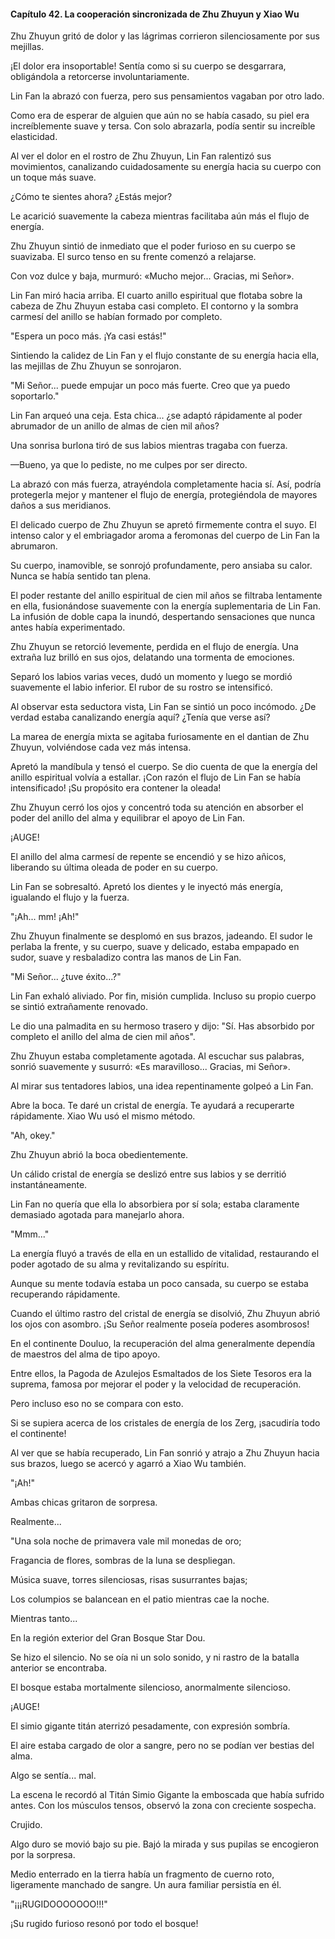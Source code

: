 
#### Capítulo 42. La cooperación sincronizada de Zhu Zhuyun y Xiao Wu


Zhu Zhuyun gritó de dolor y las lágrimas corrieron silenciosamente por sus mejillas.

¡El dolor era insoportable! Sentía como si su cuerpo se desgarrara, obligándola a retorcerse involuntariamente.

Lin Fan la abrazó con fuerza, pero sus pensamientos vagaban por otro lado.

Como era de esperar de alguien que aún no se había casado, su piel era increíblemente suave y tersa. Con solo abrazarla, podía sentir su increíble elasticidad.

Al ver el dolor en el rostro de Zhu Zhuyun, Lin Fan ralentizó sus movimientos, canalizando cuidadosamente su energía hacia su cuerpo con un toque más suave.

¿Cómo te sientes ahora? ¿Estás mejor?

Le acarició suavemente la cabeza mientras facilitaba aún más el flujo de energía.

Zhu Zhuyun sintió de inmediato que el poder furioso en su cuerpo se suavizaba. El surco tenso en su frente comenzó a relajarse.

Con voz dulce y baja, murmuró: «Mucho mejor... Gracias, mi Señor».

Lin Fan miró hacia arriba. El cuarto anillo espiritual que flotaba sobre la cabeza de Zhu Zhuyun estaba casi completo. El contorno y la sombra carmesí del anillo se habían formado por completo.

"Espera un poco más. ¡Ya casi estás!"

Sintiendo la calidez de Lin Fan y el flujo constante de su energía hacia ella, las mejillas de Zhu Zhuyun se sonrojaron.

"Mi Señor... puede empujar un poco más fuerte. Creo que ya puedo soportarlo."

Lin Fan arqueó una ceja. Esta chica... ¿se adaptó rápidamente al poder abrumador de un anillo de almas de cien mil años?

Una sonrisa burlona tiró de sus labios mientras tragaba con fuerza.

—Bueno, ya que lo pediste, no me culpes por ser directo.

La abrazó con más fuerza, atrayéndola completamente hacia sí. Así, podría protegerla mejor y mantener el flujo de energía, protegiéndola de mayores daños a sus meridianos.

El delicado cuerpo de Zhu Zhuyun se apretó firmemente contra el suyo. El intenso calor y el embriagador aroma a feromonas del cuerpo de Lin Fan la abrumaron.

Su cuerpo, inamovible, se sonrojó profundamente, pero ansiaba su calor. Nunca se había sentido tan plena.

El poder restante del anillo espiritual de cien mil años se filtraba lentamente en ella, fusionándose suavemente con la energía suplementaria de Lin Fan. La infusión de doble capa la inundó, despertando sensaciones que nunca antes había experimentado.

Zhu Zhuyun se retorció levemente, perdida en el flujo de energía. Una extraña luz brilló en sus ojos, delatando una tormenta de emociones.

Separó los labios varias veces, dudó un momento y luego se mordió suavemente el labio inferior. El rubor de su rostro se intensificó.

Al observar esta seductora vista, Lin Fan se sintió un poco incómodo. ¿De verdad estaba canalizando energía aquí? ¿Tenía que verse así?

La marea de energía mixta se agitaba furiosamente en el dantian de Zhu Zhuyun, volviéndose cada vez más intensa.

Apretó la mandíbula y tensó el cuerpo. Se dio cuenta de que la energía del anillo espiritual volvía a estallar. ¡Con razón el flujo de Lin Fan se había intensificado! ¡Su propósito era contener la oleada!

Zhu Zhuyun cerró los ojos y concentró toda su atención en absorber el poder del anillo del alma y equilibrar el apoyo de Lin Fan.

¡AUGE!

El anillo del alma carmesí de repente se encendió y se hizo añicos, liberando su última oleada de poder en su cuerpo.

Lin Fan se sobresaltó. Apretó los dientes y le inyectó más energía, igualando el flujo y la fuerza.

"¡Ah... mm! ¡Ah!"

Zhu Zhuyun finalmente se desplomó en sus brazos, jadeando. El sudor le perlaba la frente, y su cuerpo, suave y delicado, estaba empapado en sudor, suave y resbaladizo contra las manos de Lin Fan.

"Mi Señor... ¿tuve éxito...?"

Lin Fan exhaló aliviado. Por fin, misión cumplida. Incluso su propio cuerpo se sintió extrañamente renovado.

Le dio una palmadita en su hermoso trasero y dijo: "Sí. Has absorbido por completo el anillo del alma de cien mil años".

Zhu Zhuyun estaba completamente agotada. Al escuchar sus palabras, sonrió suavemente y susurró: «Es maravilloso... Gracias, mi Señor».

Al mirar sus tentadores labios, una idea repentinamente golpeó a Lin Fan.

Abre la boca. Te daré un cristal de energía. Te ayudará a recuperarte rápidamente. Xiao Wu usó el mismo método.

"Ah, okey."

Zhu Zhuyun abrió la boca obedientemente.

Un cálido cristal de energía se deslizó entre sus labios y se derritió instantáneamente.

Lin Fan no quería que ella lo absorbiera por sí sola; estaba claramente demasiado agotada para manejarlo ahora.

"Mmm..."

La energía fluyó a través de ella en un estallido de vitalidad, restaurando el poder agotado de su alma y revitalizando su espíritu.

Aunque su mente todavía estaba un poco cansada, su cuerpo se estaba recuperando rápidamente.

Cuando el último rastro del cristal de energía se disolvió, Zhu Zhuyun abrió los ojos con asombro. ¡Su Señor realmente poseía poderes asombrosos!

En el continente Douluo, la recuperación del alma generalmente dependía de maestros del alma de tipo apoyo.

Entre ellos, la Pagoda de Azulejos Esmaltados de los Siete Tesoros era la suprema, famosa por mejorar el poder y la velocidad de recuperación.

Pero incluso eso no se compara con esto.

Si se supiera acerca de los cristales de energía de los Zerg, ¡sacudiría todo el continente!

Al ver que se había recuperado, Lin Fan sonrió y atrajo a Zhu Zhuyun hacia sus brazos, luego se acercó y agarró a Xiao Wu también.

"¡Ah!"

Ambas chicas gritaron de sorpresa.

Realmente...

"Una sola noche de primavera vale mil monedas de oro;

Fragancia de flores, sombras de la luna se despliegan.

Música suave, torres silenciosas, risas susurrantes bajas;

Los columpios se balancean en el patio mientras cae la noche.

Mientras tanto...

En la región exterior del Gran Bosque Star Dou.

Se hizo el silencio. No se oía ni un solo sonido, y ni rastro de la batalla anterior se encontraba.

El bosque estaba mortalmente silencioso, anormalmente silencioso.

¡AUGE!

El simio gigante titán aterrizó pesadamente, con expresión sombría.

El aire estaba cargado de olor a sangre, pero no se podían ver bestias del alma.

Algo se sentía... mal.

La escena le recordó al Titán Simio Gigante la emboscada que había sufrido antes. Con los músculos tensos, observó la zona con creciente sospecha.

Crujido.

Algo duro se movió bajo su pie. Bajó la mirada y sus pupilas se encogieron por la sorpresa.

Medio enterrado en la tierra había un fragmento de cuerno roto, ligeramente manchado de sangre. Un aura familiar persistía en él.

"¡¡¡RUGIDOOOOOOO!!!"

¡Su rugido furioso resonó por todo el bosque!